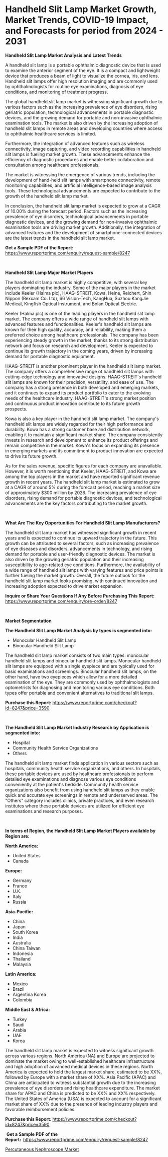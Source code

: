 <p><h1>Handheld Slit Lamp Market Growth, Market Trends, COVID-19 Impact, and Forecasts for period from 2024 - 2031</h1></p><p><strong>Handheld Slit Lamp Market Analysis and Latest Trends</strong></p>
<p><p>A handheld slit lamp is a portable ophthalmic diagnostic device that is used to examine the anterior segment of the eye. It is a compact and lightweight device that produces a beam of light to visualize the cornea, iris, and lens. Handheld slit lamps offer high resolution imaging and are commonly used by ophthalmologists for routine eye examinations, diagnosis of eye conditions, and monitoring of treatment progress.</p><p>The global handheld slit lamp market is witnessing significant growth due to various factors such as the increasing prevalence of eye disorders, rising geriatric population, technological advancements in portable diagnostic devices, and the growing demand for portable and non-invasive ophthalmic examination tools. The market is also driven by the increasing adoption of handheld slit lamps in remote areas and developing countries where access to ophthalmic healthcare services is limited.</p><p>Furthermore, the integration of advanced features such as wireless connectivity, image capturing, and video recording capabilities in handheld slit lamps is fueling market growth. These advancements enhance the efficiency of diagnostic procedures and enable better collaboration and consultation among healthcare professionals.</p><p>The market is witnessing the emergence of various trends, including the development of hand-held slit lamps with smartphone connectivity, remote monitoring capabilities, and artificial intelligence-based image analysis tools. These technological advancements are expected to contribute to the growth of the handheld slit lamp market.</p><p>In conclusion, the handheld slit lamp market is expected to grow at a CAGR of 10.00% during the forecast period. Factors such as the increasing prevalence of eye disorders, technological advancements in portable diagnostic devices, and the growing demand for non-invasive ophthalmic examination tools are driving market growth. Additionally, the integration of advanced features and the development of smartphone-connected devices are the latest trends in the handheld slit lamp market.</p></p>
<p><strong>Get a Sample PDF of the Report:&nbsp;</strong> <a href="https://www.reportprime.com/enquiry/request-sample/8247">https://www.reportprime.com/enquiry/request-sample/8247</a></p>
<p>&nbsp;</p>
<p><strong>Handheld Slit Lamp Major Market Players</strong></p>
<p><p>The handheld slit lamp market is highly competitive, with several key players dominating the industry. Some of the major players in the market include Keeler (Halma plc), HAAG-STREIT, Kowa, Heine, Reichert, Shin Nippon (Rexxam Co. Ltd), 66 Vision-Tech, KangHua, Suzhou KangJie Medical, Kingfish Optical Instrument, and Bolan Optical Electric.</p><p>Keeler (Halma plc) is one of the leading players in the handheld slit lamp market. The company offers a wide range of handheld slit lamps with advanced features and functionalities. Keeler's handheld slit lamps are known for their high quality, accuracy, and reliability, making them a preferred choice among healthcare professionals. The company has been experiencing steady growth in the market, thanks to its strong distribution network and focus on research and development. Keeler is expected to continue its growth trajectory in the coming years, driven by increasing demand for portable diagnostic equipment.</p><p>HAAG-STREIT is another prominent player in the handheld slit lamp market. The company offers a comprehensive range of handheld slit lamps with cutting-edge technology and innovative designs. HAAG-STREIT's handheld slit lamps are known for their precision, versatility, and ease of use. The company has a strong presence in both developed and emerging markets, and it continues to expand its product portfolio to cater to the evolving needs of the healthcare industry. HAAG-STREIT's strong market position and continuous product innovation contribute to its future growth prospects.</p><p>Kowa is also a key player in the handheld slit lamp market. The company's handheld slit lamps are widely regarded for their high performance and durability. Kowa has a strong customer base and distribution network, enabling it to maintain a significant market share. The company consistently invests in research and development to enhance its product offerings and remain competitive in the market. Kowa's focus on expanding its presence in emerging markets and its commitment to product innovation are expected to drive its future growth.</p><p>As for the sales revenue, specific figures for each company are unavailable. However, it is worth mentioning that Keeler, HAAG-STREIT, and Kowa are among the top players in the market and have reported significant revenue growth in recent years. The handheld slit lamp market is estimated to grow at a CAGR of around 5% during the forecast period, reaching a market size of approximately $300 million by 2026. The increasing prevalence of eye disorders, rising demand for portable diagnostic devices, and technological advancements are the key factors contributing to the market growth.</p></p>
<p>&nbsp;</p>
<p><strong>What Are The Key Opportunities For Handheld Slit Lamp Manufacturers?</strong></p>
<p><p>The handheld slit lamp market has witnessed significant growth in recent years and is expected to continue its upward trajectory in the future. This growth can be attributed to several factors, such as increasing prevalence of eye diseases and disorders, advancements in technology, and rising demand for portable and user-friendly diagnostic devices. The market is also driven by the growing geriatric population and their increasing susceptibility to age-related eye conditions. Furthermore, the availability of a wide range of handheld slit lamps with varying features and price points is further fueling the market growth. Overall, the future outlook for the handheld slit lamp market looks promising, with continued innovation and increasing adoption expected to drive market expansion.</p></p>
<p><strong>Inquire or Share Your Questions If Any Before Purchasing This Report:</strong> <a href="https://www.reportprime.com/enquiry/pre-order/8247">https://www.reportprime.com/enquiry/pre-order/8247</a></p>
<p>&nbsp;</p>
<p><strong>Market Segmentation</strong></p>
<p><strong>The Handheld Slit Lamp Market Analysis by types is segmented into:</strong></p>
<p><ul><li>Monocular Handheld Slit Lamp</li><li>Binocular Handheld Slit Lamp</li></ul></p>
<p><p>The ﻿handheld slit lamp market consists of two main types: monocular handheld slit lamps and binocular handheld slit lamps. Monocular handheld slit lamps are equipped with a single eyepiece and are typically used for basic examinations and screenings. Binocular handheld slit lamps, on the other hand, have two eyepieces which allow for a more detailed examination of the eye. They are commonly used by ophthalmologists and optometrists for diagnosing and monitoring various eye conditions. Both types offer portable and convenient alternatives to traditional slit lamps.</p></p>
<p><strong>Purchase this Report:&nbsp;</strong><a href="https://www.reportprime.com/checkout?id=8247&price=3590">https://www.reportprime.com/checkout?id=8247&price=3590</a></p>
<p>&nbsp;</p>
<p><strong>The Handheld Slit Lamp Market Industry Research by Application is segmented into:</strong></p>
<p><ul><li>Hospital</li><li>Community Health Service Organizations</li><li>Others</li></ul></p>
<p><p>The handheld slit lamp market finds application in various sectors such as hospitals, community health service organizations, and others. In hospitals, these portable devices are used by healthcare professionals to perform detailed eye examinations and diagnose various eye conditions conveniently at the patient's bedside. Community health service organizations also benefit from using handheld slit lamps as they enable quick and accurate eye screenings in remote and underserved areas. The "Others" category includes clinics, private practices, and even research institutes where these portable devices are utilized for efficient eye examinations and research purposes.</p></p>
<p>&nbsp;</p>
<p><strong>In terms of Region, the Handheld Slit Lamp Market Players available by Region are:</strong></p>
<p>
    <p> <strong> North America: </strong>
        <ul>
            <li>United States</li>
            <li>Canada</li>
        </ul>
        </p> 
    <p> <strong> Europe: </strong>
        <ul>
            <li>Germany</li>
            <li>France</li>
            <li>U.K.</li>
            <li>Italy</li>
            <li>Russia</li>
        </ul>
        </p> 
    <p> <strong> Asia-Pacific: </strong>
        <ul>
            <li>China</li>
            <li>Japan</li>
            <li>South Korea</li>
            <li>India</li>
            <li>Australia</li>
            <li>China Taiwan</li>
            <li>Indonesia</li>
            <li>Thailand</li>
            <li>Malaysia</li>
        </ul>
        </p> 
    <p> <strong> Latin America: </strong>
        <ul>
            <li>Mexico</li>
            <li>Brazil</li>
            <li>Argentina Korea</li>
            <li>Colombia</li>
        </ul>
        </p> 
    <p> <strong> Middle East & Africa: </strong>
        <ul>
            <li>Turkey</li>
            <li>Saudi</li>
            <li>Arabia</li>
            <li>UAE</li>
            <li>Korea</li>
        </ul>
    </p>
    </p>
<p><p>The handheld slit lamp market is expected to witness significant growth across various regions. North America (NA) and Europe are projected to dominate the market owing to well-established healthcare infrastructure and high adoption of advanced medical devices in these regions. North America is expected to hold the largest market share, estimated to be XX%, followed by Europe with a market share of XX%. Asia Pacific (APAC) and China are anticipated to witness substantial growth due to the increasing prevalence of eye disorders and rising healthcare expenditure. The market share for APAC and China is predicted to be XX% and XX% respectively. The United States of America (USA) is expected to account for a significant market share of XX% due to the presence of leading industry players and favorable reimbursement policies.</p></p>
<p><strong>Purchase this Report: </strong><a href="https://www.reportprime.com/checkout?id=8247&price=3590">https://www.reportprime.com/checkout?id=8247&price=3590</a></p>
<p>&nbsp;<strong>Get a Sample PDF of the Report:&nbsp;&nbsp;</strong><a href="https://www.reportprime.com/enquiry/request-sample/8247">https://www.reportprime.com/enquiry/request-sample/8247</a></p>
<p><strong></strong></p>
<p><p><a href="https://github.com/PeterParrish5/Market-Research-Report-List-3/blob/main/percutaneous-nephroscope-market.md">Percutaneous Nephroscope Market</a></p></p>